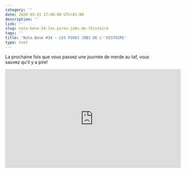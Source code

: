 ```yaml
---
category: ''
date: 2020-03-31 17:00:00 UTC+01:00
description: ''
link: ''
slug: nota-bene-34-les-pires-jobs-de-lhistoire
tags: ''
title: 'Nota Bene #34 - LES PIRES JOBS DE L''HISTOIRE'
type: text
---
```


La prochaine fois que vous passez une journée de merde au taf, vous sauvez qu'il y a pire!

<iframe width="560" height="315" src="https://www.youtube-nocookie.com/embed/1INohZeo-mk" frameborder="0" allow="accelerometer; autoplay; encrypted-media; gyroscope; picture-in-picture" allowfullscreen></iframe>
